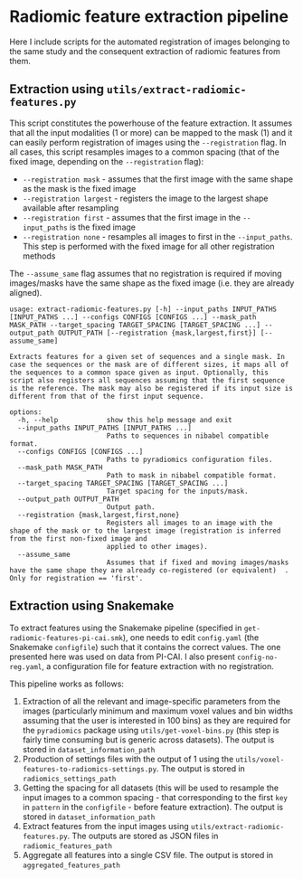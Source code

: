 # Radiomic feature extraction pipeline

Here I include scripts for the automated registration of images belonging to the same study and the consequent extraction of radiomic features from them.

## Extraction using `utils/extract-radiomic-features.py`

This script constitutes the powerhouse of the feature extraction. It assumes that all the input modalities (1 or more) can be mapped to the mask (1) and it can easily perform registration of images using the `--registration` flag. In all cases, this script resamples images to a common spacing (that of the fixed image, depending on the `--registration` flag):

* `--registration mask` - assumes that the first image with the same shape as the mask is the fixed image
* `--registration largest` - registers the image to the largest shape available after resampling
* `--registration first` - assumes that the first image in the `--input_paths` is the fixed image
* `--registration none` - resamples all images to first in the `--input_paths`. This step is performed with the fixed image for all other registration methods

The `--assume_same` flag assumes that no registration is required if moving images/masks have the same shape as the fixed image (i.e. they are already aligned).

```
usage: extract-radiomic-features.py [-h] --input_paths INPUT_PATHS [INPUT_PATHS ...] --configs CONFIGS [CONFIGS ...] --mask_path MASK_PATH --target_spacing TARGET_SPACING [TARGET_SPACING ...] --output_path OUTPUT_PATH [--registration {mask,largest,first}] [--assume_same]

Extracts features for a given set of sequences and a single mask. In case the sequences or the mask are of different sizes, it maps all of the sequences to a common space given as input. Optionally, this script also registers all sequences assuming that the first sequence is the reference. The mask may also be registered if its input size is different from that of the first input sequence.

options:
  -h, --help            show this help message and exit
  --input_paths INPUT_PATHS [INPUT_PATHS ...]
                        Paths to sequences in nibabel compatible format.
  --configs CONFIGS [CONFIGS ...]
                        Paths to pyradiomics configuration files.
  --mask_path MASK_PATH
                        Path to mask in nibabel compatible format.
  --target_spacing TARGET_SPACING [TARGET_SPACING ...]
                        Target spacing for the inputs/mask.
  --output_path OUTPUT_PATH
                        Output path.
  --registration {mask,largest,first,none}
                        Registers all images to an image with the shape of the mask or to the largest image (registration is inferred from the first non-fixed image and
                        applied to other images).
  --assume_same         
                        Assumes that if fixed and moving images/masks have the same shape they are already co-registered (or equivalent)  . Only for registration == 'first'.
```

## Extraction using Snakemake

To extract features using the Snakemake pipeline (specified in `get-radiomic-features-pi-cai.smk`), one needs to edit `config.yaml` (the Snakemake `configfile`) such that it contains the correct values. The one presented here was used on data from PI-CAI. I also present `config-no-reg.yaml`, a configuration file for feature extraction with no registration.

This pipeline works as follows:

1. Extraction of all the relevant and image-specific parameters from the images (particularly minimum and maximum voxel values and bin widths assuming that the user is interested in 100 bins) as they are required for the `pyradiomics` package using `utils/get-voxel-bins.py` (this step is fairly time consuming but is generic across datasets). The output is stored in `dataset_information_path`
2. Production of settings files with the output of 1 using the `utils/voxel-features-to-radiomics-settings.py`. The output is stored in `radiomics_settings_path`
3. Getting the spacing for all datasets (this will be used to resample the input images to a common spacing - that corresponding to the first `key` in `pattern` in the `configfile` - before feature extraction). The output is stored in `dataset_information_path`
4. Extract features from the input images using `utils/extract-radiomic-features.py`. The outputs are stored as JSON files in `radiomic_features_path`
5. Aggregate all features into a single CSV file. The output is stored in `aggregated_features_path`